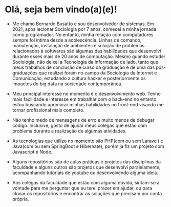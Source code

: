 # Olá, seja bem vindo(a)(e)!

- Me chamo Bernardo Busatto e sou desenvolvedor de sistemas. Em 2021, após lecionar Sociologia por 7 anos, comecei a minha jornada como programador. No entanto, minha relação com computadores sempre foi íntima desde a adolescência. Linhas de comando, manutenção, instalação de ambientes e solução de problemas relacionados à softwares são algumas das habilidades que desenvolvi durante esses mais de 20 anos de computação. Mesmo quando estudei Sociologia, não deixei a Tecnologia da Informação de lado, tanto que meus trabalhos de conclusão de curso da graduação e de uma das pós-graduações que realizei foram no campo da Sociologia da Internet e Comunicação, estudando a cultura hacker e posteriormente os impactos do big data na sociedade contemporânea.

- Meu principal interesse no momento é o desenvolvimento web. Tenho mais facilidade e interesse em trabalhar com o back-end no entanto estou buscando aprimorar minhas habilidades no front-end visando me tornar profissional mais completo. 

- Não tenho medo de mensagens de erro e muito menos de debugar código. Inclusive, gosto de ajudar meus colegas que estão com problema durante a realização de algumas atividades. 

- As tecnologias que utilizo no momento são PHP(com ou sem Laravel) e Java(com ou sem SpringBoot e Hibernate), porém ja fiz um projeto com Javascript e Node.

- Alguns repositórios são de aulas práticas e projetos das disciplinas da faculdade e alguns outros são projetos que desenvolvi paralelamente, acompanhando tutoriais de youtube ou desenvolvendo alguma ideia.

- Aos colegas da faculdade que estão com alguma dúvida, sintam-se a vontade para me perguntar que eu terei prazer em ajudar, ou para clonar os repositórios e encontrar as soluções que precisam por conta própria. 





<!---
berbusatto/berbusatto is a ✨ special ✨ repository because its `README.md` (this file) appears on your GitHub profile.
You can click the Preview link to take a look at your changes.
--->
